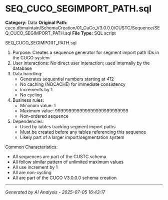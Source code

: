 # SEQ_CUCO_SEGIMPORT_PATH.sql

**Category:** Data
**Original Path:** cuco.dbmaintain/SchemaCreation/01_CuCo_V3.0.0.0/CUSTC/Sequence/SEQ_CUCO_SEGIMPORT_PATH.sql
**File Type:** SQL script

SEQ_CUCO_SEGIMPORT_PATH.sql
1. Purpose: Creates a sequence generator for segment import path IDs in the CUCO system
2. User interactions: No direct user interaction; used internally by the database
3. Data handling:
   - Generates sequential numbers starting at 412
   - No caching (NOCACHE) for immediate consistency
   - Increments by 1
   - No cycling
4. Business rules:
   - Minimum value: 1
   - Maximum value: 999999999999999999999999999
   - Non-ordered sequence
5. Dependencies:
   - Used by tables tracking segment import paths
   - Must be created before any tables referencing this sequence
   - Likely part of a larger import/segmentation system

Common Characteristics:
- All sequences are part of the CUSTC schema
- All follow similar pattern of unlimited maximum values
- All use increment by 1
- All are non-cycling
- All are part of the CUCO V3.0.0.0 schema creation

---
*Generated by AI Analysis - 2025-07-05 16:43:17*
